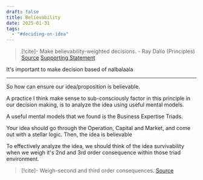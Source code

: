 ```yaml
---
draft: false
title: Believability
date: 2025-01-31
tags:
  - "#deciding-on-idea"
---
```

> [!cite]- Make believability-weighted decisions. - Ray Dalio (Principles)
> [Source](https://www.principles.com/principles/abd3ef46-c927-4828-bf2b-46a31f752bc2/)
> [Supporting Statement](https://www.principles.com/principles/38cf033e-3236-4274-86c3-379d9e2eeeb2/)

It's important to make decision based of nalbalaala

-----

So how can ensure our idea/proposition is believable. 

A practice I think make sense to sub-consciously factor in this principle in our decision making, is to analyze the idea using useful mental models. 

A useful mental models that we found is the Business Expertise Triads. 

Your idea should go through the Operation, Capital and Market, and come out with a stellar logic. Then, the idea is believable 

To effectively analyze the idea, we should think of the idea survivability when we weigh it's 2nd and 3rd order consequence within those triad environment. 

> [!cite]- Weigh-second and third order consequences. 
> [Source](https://www.principles.com/principles/060a4d9c-4fd7-491a-bce8-631ec85bf397/)
